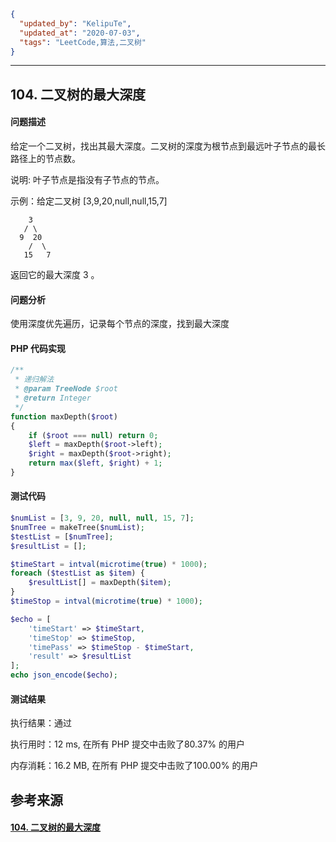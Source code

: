```json
{
  "updated_by": "KelipuTe",
  "updated_at": "2020-07-03",
  "tags": "LeetCode,算法,二叉树"
}
```

---

## 104. 二叉树的最大深度

#### 问题描述

给定一个二叉树，找出其最大深度。二叉树的深度为根节点到最远叶子节点的最长路径上的节点数。

说明: 叶子节点是指没有子节点的节点。

示例：给定二叉树 [3,9,20,null,null,15,7]

```
    3
   / \
  9  20
    /  \
   15   7
```

返回它的最大深度 3 。

#### 问题分析

使用深度优先遍历，记录每个节点的深度，找到最大深度

#### PHP 代码实现

```php
/**
 * 递归解法
 * @param TreeNode $root
 * @return Integer
 */
function maxDepth($root)
{
    if ($root === null) return 0;
    $left = maxDepth($root->left);
    $right = maxDepth($root->right);
    return max($left, $right) + 1;
}
```

#### 测试代码

```php
$numList = [3, 9, 20, null, null, 15, 7];
$numTree = makeTree($numList);
$testList = [$numTree];
$resultList = [];

$timeStart = intval(microtime(true) * 1000);
foreach ($testList as $item) {
    $resultList[] = maxDepth($item);
}
$timeStop = intval(microtime(true) * 1000);

$echo = [
    'timeStart' => $timeStart,
    'timeStop' => $timeStop,
    'timePass' => $timeStop - $timeStart,
    'result' => $resultList
];
echo json_encode($echo);
```

#### 测试结果

执行结果：通过

执行用时：12 ms, 在所有 PHP 提交中击败了80.37% 的用户

内存消耗：16.2 MB, 在所有 PHP 提交中击败了100.00% 的用户

## 参考来源

#### [104. 二叉树的最大深度](https://leetcode-cn.com/problems/maximum-depth-of-binary-tree/)
